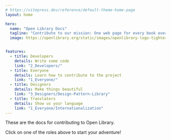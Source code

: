 ```yaml
---
# https://vitepress.dev/reference/default-theme-home-page
layout: home

hero:
  name: "Open Library Docs"
  tagline: "Contribute to our mission: One web page for every book ever published."
  image: https://openlibrary.org/static/images/openlibrary-logo-tighter.svg


features:
  - title: Developers
    details: Write some code
    link: "2_Developers/"
  - title: Everyone
    details: Learn how to contribute to the project
    link: "1_Everyone/"
  - title: Designers
    details: Make things beautiful
    link: "3_Designers/Design-Pattern-Library"
  - title: Translators
    details: Show us your language
    link: "1_Everyone/Internationalization"
---
```


These are the docs for contributing to Open Library.

Click on one of the roles above to start your adventure!
